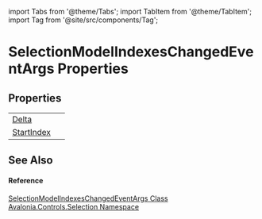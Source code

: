 import Tabs from '@theme/Tabs'; 
import TabItem from '@theme/TabItem'; 
import Tag from '@site/src/components/Tag'; 

# SelectionModelIndexesChangedEventArgs Properties




## Properties
<table>
<tr>
<td><a href="P_Avalonia_Controls_Selection_SelectionModelIndexesChangedEventArgs_Delta">Delta</a></td>
<td> </td>
</tr>
<tr>
<td><a href="P_Avalonia_Controls_Selection_SelectionModelIndexesChangedEventArgs_StartIndex">StartIndex</a></td>
<td> </td>
</tr>
</table>

## See Also


#### Reference
<a href="T_Avalonia_Controls_Selection_SelectionModelIndexesChangedEventArgs">SelectionModelIndexesChangedEventArgs Class</a>  
<a href="N_Avalonia_Controls_Selection">Avalonia.Controls.Selection Namespace</a>  
